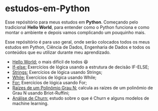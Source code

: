 # estudos-em-Python
Esse repósitório para meus estudos em **Python**.
Começando pelo tradicional **Hello World**, para entender como o Python funciona e como montar o ambiente e depois vamos complicando um pouquinho mais.

Esse repósitório é para uso geral, onde serão colocados todos os meus estudos em Python, Ciência de Dados, Engenharia de Dados e todos os conteúdos que eu utilizar durante meu aprendizado.

* [Hello World:](https://github.com/ariana-caetano/estudos-em-Python/blob/c848b4e27f46b37c627648f9ef37631a844a0a93/20220503_HelloWorld.py) o mais difícil de todos :laughing:
* [If-else:](https://github.com/ariana-caetano/estudos-em-Python/blob/2ee137cdc579a1be16ad1c21248f15cf4c2ecbe5/ExerciciosPython_if_else.ipynb) Exercícios de lógica usando a estrutura de decisão IF-ELSE;
* [Strings:](https://github.com/ariana-caetano/estudos-em-Python/blob/d2dc08cf60baef435c0a02e24d96458da9b12994/ExerciciosPython_strings.ipynb) Exercícios de lógica usando Strings;
* [While:](https://github.com/ariana-caetano/estudos-em-Python/blob/5bcc9972706491b87206cd6fa186fa703849f2d3/ExerciciosPython_while.ipynb) Exercícios de lógica usando While;
* [For:](https://github.com/ariana-caetano/estudos-em-Python/blob/ba3f16932ea0f4cd21bb29d8964dc41429fd808f/ExerciciosPython_for.ipynb) Exercícios de lógica usando For;
* [Raízes de um Polinômio Grau N:](https://github.com/ariana-caetano/estudos-em-Python/blob/c848b4e27f46b37c627648f9ef37631a844a0a93/raizesPolinomioGrauN.ipynb) calcula as raízes de um polinômio de Grau N usando Briot-Ruffini;
* [Análise de Churn:](https://github.com/ariana-caetano/estudos-em-Python/blob/c848b4e27f46b37c627648f9ef37631a844a0a93/AnaliseChun.ipynb) estudo sobre o que é Churn e alguns modelos de machine learning.
 

 
